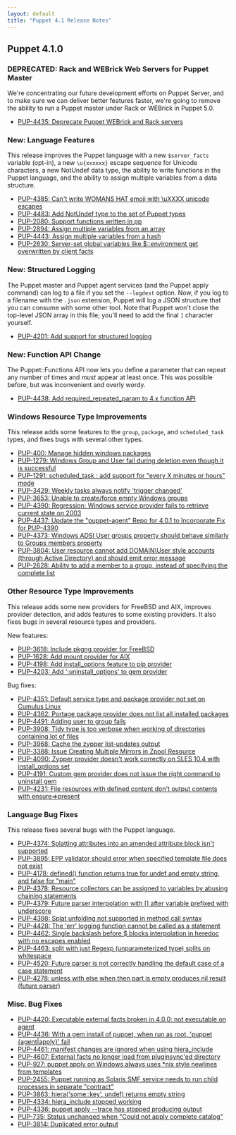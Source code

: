 ```yaml
---
layout: default
title: "Puppet 4.1 Release Notes"
---
```



## Puppet 4.1.0



### DEPRECATED: Rack and WEBrick Web Servers for Puppet Master

We're concentrating our future development efforts on Puppet Server, and to make sure we can deliver better features faster, we're going to remove the ability to run a Puppet master under Rack or WEBrick in Puppet 5.0.

* [PUP-4435: Deprecate Puppet WEBrick and Rack servers](https://tickets.puppetlabs.com/browse/PUP-4435)

### New: Language Features

This release improves the Puppet language with a new `$server_facts` variable (opt-in), a new `\u{xxxxxx}` escape sequence for Unicode characters, a new NotUndef data type, the ability to write functions in the Puppet language, and the ability to assign multiple variables from a data structure.

* [PUP-4385: Can't write WOMANS HAT emoji with \uXXXX unicode escapes](https://tickets.puppetlabs.com/browse/PUP-4385)
* [PUP-4483: Add NotUndef type to the set of Puppet types](https://tickets.puppetlabs.com/browse/PUP-4483)
* [PUP-2080: Support functions written in pp](https://tickets.puppetlabs.com/browse/PUP-2080)
* [PUP-2894: Assign multiple variables from an array](https://tickets.puppetlabs.com/browse/PUP-2894)
* [PUP-4443: Assign multiple variables from a hash](https://tickets.puppetlabs.com/browse/PUP-4443)
* [PUP-2630: Server-set global variables like $::environment get overwritten by client facts](https://tickets.puppetlabs.com/browse/PUP-2630)

### New: Structured Logging

The Puppet master and Puppet agent services (and the Puppet apply command) can log to a file if you set the `--logdest` option. Now, if you log to a filename with the `.json` extension, Puppet will log a JSON structure that you can consume with some other tool. Note that Puppet won't close the top-level JSON array in this file; you'll need to add the final `]` character yourself.

* [PUP-4201: Add support for structured logging](https://tickets.puppetlabs.com/browse/PUP-4201)

### New: Function API Change

The Puppet::Functions API now lets you define a parameter that can repeat any number of times and _must_ appear at least once. This was possible before, but was inconvenient and overly wordy.

* [PUP-4438: Add required_repeated_param to 4.x function API](https://tickets.puppetlabs.com/browse/PUP-4438)

### Windows Resource Type Improvements

This release adds some features to the `group`, `package`, and `scheduled_task` types, and fixes bugs with several other types.

* [PUP-400: Manage hidden windows packages](https://tickets.puppetlabs.com/browse/PUP-400)
* [PUP-1279: Windows Group and User fail during deletion even though it is successful](https://tickets.puppetlabs.com/browse/PUP-1279)
* [PUP-1291: scheduled_task : add support for "every X minutes or hours" mode](https://tickets.puppetlabs.com/browse/PUP-1291)
* [PUP-3429: Weekly tasks always notify 'trigger changed'](https://tickets.puppetlabs.com/browse/PUP-3429)
* [PUP-3653: Unable to create/force empty Windows groups](https://tickets.puppetlabs.com/browse/PUP-3653)
* [PUP-4390: Regression: Windows service provider fails to retrieve current state on 2003](https://tickets.puppetlabs.com/browse/PUP-4390)
* [PUP-4437: Update the "puppet-agent" Repo for 4.0.1 to Incorporate Fix for PUP-4390](https://tickets.puppetlabs.com/browse/PUP-4437)
* [PUP-4373: Windows ADSI User groups property should behave similarly to Groups members property](https://tickets.puppetlabs.com/browse/PUP-4373)
* [PUP-3804: User resource cannot add DOMAIN\User style accounts (through Active Directory) and should emit error message](https://tickets.puppetlabs.com/browse/PUP-3804)
* [PUP-2628: Ability to add a member to a group, instead of specifying the complete list](https://tickets.puppetlabs.com/browse/PUP-2628)

### Other Resource Type Improvements

This release adds some new providers for FreeBSD and AIX, improves provider detection, and adds features to some existing providers. It also fixes bugs in several resource types and providers.

New features:

* [PUP-3618: Include pkgng provider for FreeBSD](https://tickets.puppetlabs.com/browse/PUP-3618)
* [PUP-1628: Add mount provider for AIX](https://tickets.puppetlabs.com/browse/PUP-1628)
* [PUP-4198: Add install_options feature to pip provider](https://tickets.puppetlabs.com/browse/PUP-4198)
* [PUP-4203: Add ':uninstall_options' to gem provider](https://tickets.puppetlabs.com/browse/PUP-4203)

Bug fixes:

* [PUP-4351: Default service type and package provider not set on Cumulus Linux](https://tickets.puppetlabs.com/browse/PUP-4351)
* [PUP-4362: Portage package provider does not list all installed packages](https://tickets.puppetlabs.com/browse/PUP-4362)
* [PUP-4491: Adding user to group fails](https://tickets.puppetlabs.com/browse/PUP-4491)
* [PUP-3908: Tidy type is too verbose when working of directories containing lot of files](https://tickets.puppetlabs.com/browse/PUP-3908)
* [PUP-3968: Cache the zypper list-updates output](https://tickets.puppetlabs.com/browse/PUP-3968)
* [PUP-3388: Issue Creating Multiple Mirrors in Zpool Resource](https://tickets.puppetlabs.com/browse/PUP-3388)
* [PUP-4090: Zypper provider doesn't work correctly on SLES 10.4 with install_options set](https://tickets.puppetlabs.com/browse/PUP-4090)
* [PUP-4191: Custom gem provider does not issue the right command to uninstall gem](https://tickets.puppetlabs.com/browse/PUP-4191)
* [PUP-4231: File resources with defined content don't output contents with ensure=>present](https://tickets.puppetlabs.com/browse/PUP-4231)

### Language Bug Fixes

This release fixes several bugs with the Puppet language.

* [PUP-4374: Splatting attributes into an amended attribute block isn't supported](https://tickets.puppetlabs.com/browse/PUP-4374)
* [PUP-3895: EPP validator should error when specified template file does not exist](https://tickets.puppetlabs.com/browse/PUP-3895)
* [PUP-4178: defined() function returns true for undef and empty string, and false for "main"](https://tickets.puppetlabs.com/browse/PUP-4178)
* [PUP-4378: Resource collectors can be assigned to variables by abusing chaining statements](https://tickets.puppetlabs.com/browse/PUP-4378)
* [PUP-4379: Future parser interpolation with [] after variable prefixed with underscore](https://tickets.puppetlabs.com/browse/PUP-4379)
* [PUP-4398: Splat unfolding not supported in method call syntax](https://tickets.puppetlabs.com/browse/PUP-4398)
* [PUP-4428: The 'err' logging function cannot be called as a statement](https://tickets.puppetlabs.com/browse/PUP-4428)
* [PUP-4462: Single backslash before $ blocks interpolation in heredoc with no escapes enabled](https://tickets.puppetlabs.com/browse/PUP-4462)
* [PUP-4463: split with just Regexp (unparameterized type) splits on whitespace](https://tickets.puppetlabs.com/browse/PUP-4463)
* [PUP-4520: Future parser is not correctly handling the default case of a case statement](https://tickets.puppetlabs.com/browse/PUP-4520)
* [PUP-4278: unless with else when then part is empty produces nil result (future parser)](https://tickets.puppetlabs.com/browse/PUP-4278)


### Misc. Bug Fixes

* [PUP-4420: Executable external facts broken in 4.0.0: not executable on agent](https://tickets.puppetlabs.com/browse/PUP-4420)
* [PUP-4436: With a gem install of puppet, when run as root, 'puppet {agent|apply}' fail](https://tickets.puppetlabs.com/browse/PUP-4436)
* [PUP-4461: manifest changes are ignored when using hiera_include](https://tickets.puppetlabs.com/browse/PUP-4461)
* [PUP-4607: External facts no longer load from pluginsync'ed directory](https://tickets.puppetlabs.com/browse/PUP-4607)
* [PUP-927: puppet apply on Windows always uses *nix style newlines from templates](https://tickets.puppetlabs.com/browse/PUP-927)
* [PUP-2455: Puppet running as Solaris SMF service needs to run child processes in separate "contract"](https://tickets.puppetlabs.com/browse/PUP-2455)
* [PUP-3863: hiera('some::key', undef) returns empty string](https://tickets.puppetlabs.com/browse/PUP-3863)
* [PUP-4334: hiera_include stopped working](https://tickets.puppetlabs.com/browse/PUP-4334)
* [PUP-4336: puppet apply --trace has stopped producing output](https://tickets.puppetlabs.com/browse/PUP-4336)
* [PUP-735: Status unchanged when "Could not apply complete catalog"](https://tickets.puppetlabs.com/browse/PUP-735)
* [PUP-3814: Duplicated error output](https://tickets.puppetlabs.com/browse/PUP-3814)






